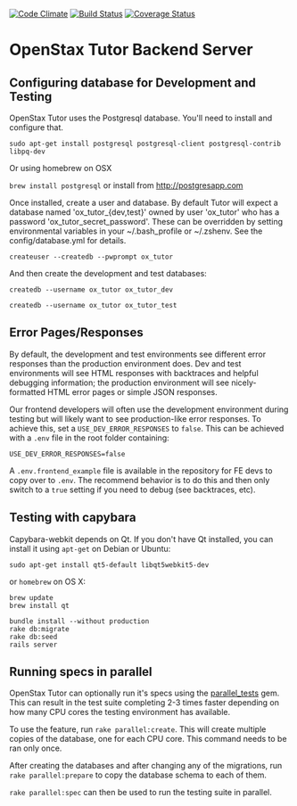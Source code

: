 [![Code Climate](https://codeclimate.com/github/openstax/tutor-server.png)](https://codeclimate.com/github/openstax/tutor-server)
[![Build Status](https://travis-ci.org/openstax/tutor-server.png?branch=master)](https://travis-ci.org/openstax/tutor-server)
[![Coverage Status](https://img.shields.io/coveralls/openstax/tutor-server.svg)](https://coveralls.io/r/openstax/tutor-server)

# OpenStax Tutor Backend Server

## Configuring database for Development and Testing

OpenStax Tutor uses the Postgresql database.  You'll need to install and configure that.

`sudo apt-get install postgresql postgresql-client postgresql-contrib libpq-dev`

Or using homebrew on OSX

`brew install postgresql` or install from http://postgresapp.com

Once installed, create a user and database.  By default Tutor will expect a database named 'ox_tutor_{dev,test}' owned by user 'ox_tutor' who has a password 'ox_tutor_secret_password'.  These can be overridden by setting environmental variables in your ~/.bash_profile or ~/.zshenv.  See the config/database.yml for details.

`createuser --createdb --pwprompt ox_tutor`

And then create the development and test databases:

`createdb --username ox_tutor ox_tutor_dev`

`createdb --username ox_tutor ox_tutor_test`

## Error Pages/Responses

By default, the development and test environments see different error responses than the production environment does.
Dev and test environments will see HTML responses with backtraces and helpful debugging information; the production
environment will see nicely-formatted HTML error pages or simple JSON responses.

Our frontend developers will often use the development environment during testing but will likely want to see
production-like error responses.  To achieve this, set a `USE_DEV_ERROR_RESPONSES` to `false`.  This can be achieved
with a `.env` file in the root folder containing:

```
USE_DEV_ERROR_RESPONSES=false
```

A `.env.frontend_example` file is available in the repository for FE devs to copy over to `.env`.  The recommend
behavior is to do this and then only switch to a `true` setting if you need to debug (see backtraces, etc).

## Testing with capybara

Capybara-webkit depends on Qt.  If you don't have Qt installed, you can install
it using `apt-get` on Debian or Ubuntu:

```
sudo apt-get install qt5-default libqt5webkit5-dev
```

or `homebrew` on OS X:

```
brew update
brew install qt
```

```
bundle install --without production
rake db:migrate
rake db:seed
rails server
```

## Running specs in parallel

OpenStax Tutor can optionally run it's specs using the [parallel_tests](https://github.com/grosser/parallel_tests) gem.  This can result in the test suite completing 2-3 times faster depending on how many CPU cores the testing environment has available.

To use the feature, run `rake parallel:create`.  This will create multiple copies of the database, one for each CPU core.  This command needs to be ran only once.

After creating the databases and after changing any of the migrations, run `rake parallel:prepare` to copy the database schema to each of them.

`rake parallel:spec` can then be used to run the testing suite in parallel.
